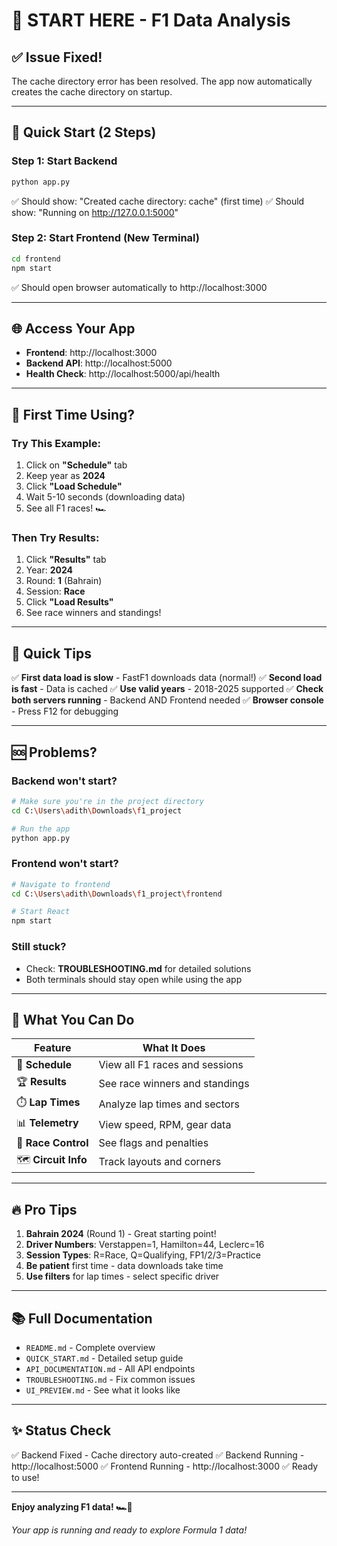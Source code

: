 # 🏁 START HERE - F1 Data Analysis

## ✅ Issue Fixed!

The cache directory error has been resolved. The app now automatically creates the cache directory on startup.

---

## 🚀 Quick Start (2 Steps)

### Step 1: Start Backend
```bash
python app.py
```
✅ Should show: "Created cache directory: cache" (first time)
✅ Should show: "Running on http://127.0.0.1:5000"

### Step 2: Start Frontend (New Terminal)
```bash
cd frontend
npm start
```
✅ Should open browser automatically to http://localhost:3000

---

## 🌐 Access Your App

- **Frontend**: http://localhost:3000
- **Backend API**: http://localhost:5000
- **Health Check**: http://localhost:5000/api/health

---

## 🎯 First Time Using?

### Try This Example:
1. Click on **"Schedule"** tab
2. Keep year as **2024**
3. Click **"Load Schedule"**
4. Wait 5-10 seconds (downloading data)
5. See all F1 races! 🏎️

### Then Try Results:
1. Click **"Results"** tab
2. Year: **2024**
3. Round: **1** (Bahrain)
4. Session: **Race**
5. Click **"Load Results"**
6. See race winners and standings!

---

## 📝 Quick Tips

✅ **First data load is slow** - FastF1 downloads data (normal!)
✅ **Second load is fast** - Data is cached
✅ **Use valid years** - 2018-2025 supported
✅ **Check both servers running** - Backend AND Frontend needed
✅ **Browser console** - Press F12 for debugging

---

## 🆘 Problems?

### Backend won't start?
```bash
# Make sure you're in the project directory
cd C:\Users\adith\Downloads\f1_project

# Run the app
python app.py
```

### Frontend won't start?
```bash
# Navigate to frontend
cd C:\Users\adith\Downloads\f1_project\frontend

# Start React
npm start
```

### Still stuck?
- Check: **TROUBLESHOOTING.md** for detailed solutions
- Both terminals should stay open while using the app

---

## 🎉 What You Can Do

| Feature | What It Does |
|---------|-------------|
| 📅 **Schedule** | View all F1 races and sessions |
| 🏆 **Results** | See race winners and standings |
| ⏱️ **Lap Times** | Analyze lap times and sectors |
| 📊 **Telemetry** | View speed, RPM, gear data |
| 🚩 **Race Control** | See flags and penalties |
| 🗺️ **Circuit Info** | Track layouts and corners |

---

## 🔥 Pro Tips

1. **Bahrain 2024** (Round 1) - Great starting point!
2. **Driver Numbers**: Verstappen=1, Hamilton=44, Leclerc=16
3. **Session Types**: R=Race, Q=Qualifying, FP1/2/3=Practice
4. **Be patient** first time - data downloads take time
5. **Use filters** for lap times - select specific driver

---

## 📚 Full Documentation

- `README.md` - Complete overview
- `QUICK_START.md` - Detailed setup guide
- `API_DOCUMENTATION.md` - All API endpoints
- `TROUBLESHOOTING.md` - Fix common issues
- `UI_PREVIEW.md` - See what it looks like

---

## ✨ Status Check

✅ Backend Fixed - Cache directory auto-created
✅ Backend Running - http://localhost:5000
✅ Frontend Running - http://localhost:3000
✅ Ready to use!

---

**Enjoy analyzing F1 data! 🏎️💨**

*Your app is running and ready to explore Formula 1 data!*
